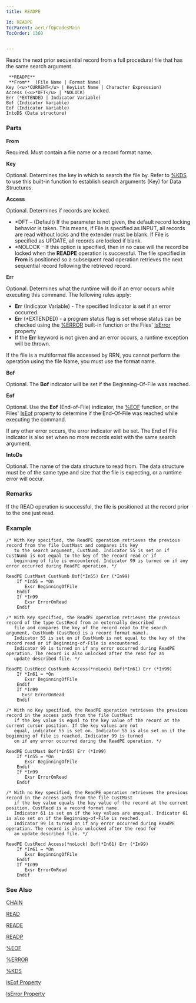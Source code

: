 ```yaml
---
title: READPE

Id: READPE
TocParent: aerLrfOpCodesMain
TocOrder: 1360


---
```


Reads the next prior sequential record from a full procedural file that has the same search argument. 

```
 **READPE** 
 **From**  (File Name | Format Name)
Key (<u>*CURRENT</u> | KeyList Name | Character Expression)
Access (<u>*DFT</u> | *NOLOCK)
Err (*EXTENDED | Indicator Variable)
Bof (Indicator Variable)
Eof (Indicator Variable)
IntoDS (Data structure)    
```

### Parts

**From** 

Required. Must contain a file name or a record format name.


**Key** 

Optional. Determines the key in which to search the file by. Refer to [%KDS](KDS_Function.html) to use this built-in function to establish search arguments (Key) for Data Structures.


**Access** 

Optional. Determines if records are locked.

- *DFT – (Default) If the parameter is not given, the default record locking behavior is taken. This means, if File is specified as INPUT, all records are read without locks and the extender must be blank. If File is specified as UPDATE, all records are locked if blank.
- *NOLOCK – If this option is specified, then in no case will the record be locked when the **READPE** operation is successful. The file specified in **From** is positioned so a subsequent read operation retrieves the next sequential record following the retrieved record.


**Err** 

Optional. Determines what the runtime will do if an error occurs while executing this command. The following rules apply: 

- **Err** (Indicator Variable) - The specified Indicator is set if an error occurred.
- **Err** (*EXTENDED) - a program status flag is set whose status can be checked using the [%ERROR](ERROR_Function.html) built-in function or the Files' [IsError](IsErrorPropertyDbFileClass.html) property
- If the **Err** keyword is not given and an error occurs, a runtime exception will be thrown.

If the file is a multiformat file accessed by RRN, you cannot perform the operation using the file Name, you must use the format name.


**Bof** 

Optional. The **Bof** indicator will be set if the Beginning-Of-File was reached.


**Eof** 

Optional. Use the **Eof** (End-of-File) indicator, the [%EOF](EOF_Function.html) function, or the Files' [IsEof](IsEofPropertyDbFileClass.html) property to determine if the End-Of-File was reached while executing the command. 

If any other error occurs, the error indicator will be set. The End of File indicator is also set when no more records exist with the same search argument.


**IntoDs** 

Optional. The name of the data structure to read from. The data structure must be of the same type and size that the file is expecting, or a runtime error will occur.


### Remarks
If the READ operation is successful, the file is positioned at the record prior to the one just read. 

### Example

```
/* With Key specified, the ReadPE operation retrieves the previous record from the file CustMast and compares its key
   to the search argument, CustNumb. Indicator 55 is set on if CustNumb is not equal to the key of the record read or if
   beginning of file is encountered. Indicator 99 is turned on if any error occurred during ReadPE operation. */ 

ReadPE CustMast CustNumb Bof(*In55) Err (*In99)
    If *In55 = *On
       Exsr BeginningOfFile
    Endif 
    If *In99
       Exsr ErrorOnRead
    Endif 

/* With Key specified, the ReadPE operation retrieves the previous record of the type CustRecd from an externally described
   file and compares the key of the record read to the search argument, CustNumb (CustRecd is a record format name). 
   Indicator 55 is set on if CustNumb is not equal to the key of the record read or if Beginning-of-File is encountered. 
   Indicator 99 is turned on if any error occurred during ReadPE operation. The record is also unlocked after the read for an
   update described file. */ 

ReadPE CustRecd CustNumb Access(*noLock) Bof(*In61) Err (*In99)
    If *In61 = *On
       Exsr BeginningOfFile
    Endif 
    If *In99
      Exsr ErrorOnRead
    Endif 

/* With no Key specified, the ReadPE operation retrieves the previous record in the access path from the file CustMast
   if the key value is equal to the key value of the record at the current cursor position. If the key values are not
   equal, indicator 55 is set on. Indicator 55 is also set on if the beginning of file is reached. Indicator 99 is turned
   on if any error occurred during the ReadPE operation. */ 

ReadPE CustMast Bof(*In55) Err (*In99)
    If *In55 = *On
       Exsr BeginningOfFile
    Endif 
    If *In99
       Exsr ErrorOnRead
    Endif 

/* With no Key specified, the ReadPE operation retrieves the previous record in the access path from the file CustMast
   if the key value equals the key value of the record at the current position. CustRecd is a record format name. 
   Indicator 61 is set on if the key values are unequal. Indicator 61 is also set on if the Beginning-of-File is reached.
   Indicator 99 is turned on if any error occurred during ReadPE operation. The record is also unlocked after the read for
   an update described file. */ 

ReadPE CustRecd Access(*noLock) Bof(*In61) Err (*In99)
    If *In61 = *On
       Exsr BeginningOfFile
    Endif 
    If *In99
       Exsr ErrorOnRead
    Endif 
```

### See Also
[CHAIN](CHAIN.html)

[READ](READ.html)

[READE](READE.html)

[READP](READP.html)

[%EOF](EOF_Function.html)

[%ERROR](ERROR_Function.html)

[%KDS](KDS_Function.html)

[IsEof Property](IsEofPropertyDbFileClass.html)

[IsError Property](IsErrorPropertyDbFileClass.html) 
